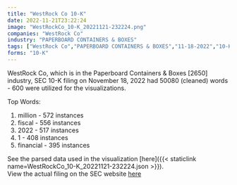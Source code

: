 ```yaml
---
title: "WestRock Co 10-K"
date: 2022-11-21T23:22:24
image: "WestRockCo_10-K_20221121-232224.png"
companies: "WestRock Co"
industry: "PAPERBOARD CONTAINERS & BOXES"
tags: ["WestRock Co","PAPERBOARD CONTAINERS & BOXES","11-18-2022","10-K"]
forms: "10-K"
---
```

WestRock Co, which is in the Paperboard Containers & Boxes [2650] industry, SEC 10-K filing on November 18, 2022 had 50080 (cleaned) words - 600 were utilized for the visualizations.

Top Words:
1. million - 572 instances
2. fiscal - 556 instances
3. 2022 - 517 instances
4. 1 - 408 instances
5. financial - 395 instances


See the parsed data used in the visualization [here]({{< staticlink name=WestRockCo_10-K_20221121-232224.json >}}).  
View the actual filing on the SEC website [here](https://www.sec.gov/Archives/edgar/data/1732845/0000950170-22-025444.txt)